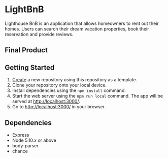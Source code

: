 # LightBnB

Lighthouse BnB is an application that allows homeowners to rent out their homes. Users can search their dream vacation properties, book their reservation and provide reviews. 

## Final Product


## Getting Started

1. [Create](https://docs.github.com/en/repositories/creating-and-managing-repositories/creating-a-repository-from-a-template) a new repository using this repository as a template.
2. Clone your repository onto your local device.
3. Install dependencies using the `npm install` command.
3. Start the web server using the `npm run local` command. The app will be served at <http://localhost:3000/>.
4. Go to <http://localhost:3000/> in your browser.

## Dependencies

- Express
- Node 5.10.x or above
- body-parser
- chance